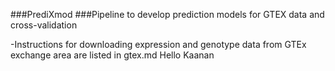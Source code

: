 ###PrediXmod
###Pipeline to develop prediction models for GTEX data and cross-validation


-Instructions for downloading expression and genotype data from GTEx exchange area are 
 listed in gtex.md
Hello Kaanan
